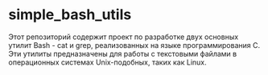 # simple_bash_utils
Этот репозиторий содержит проект по разработке двух основных утилит Bash - cat и grep, реализованных на языке программирования C. Эти утилиты предназначены для работы с текстовыми файлами в операционных системах Unix-подобных, таких как Linux.

